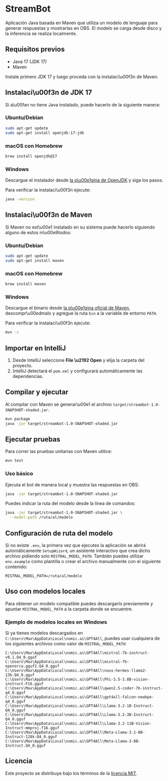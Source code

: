 # StreamBot

Aplicación Java basada en Maven que utiliza un modelo de lenguaje para generar respuestas y mostrarlas en OBS. El modelo se carga desde disco y la inferencia se realiza localmente.

## Requisitos previos

- Java 17 (JDK 17)
- Maven

Instale primero JDK 17 y luego proceda con la instalaci\u00f3n de Maven.

## Instalaci\u00f3n de JDK 17

Si a\u00fan no tiene Java instalado, puede hacerlo de la siguiente manera:

### Ubuntu/Debian

```bash
sudo apt-get update
sudo apt-get install openjdk-17-jdk
```

### macOS con Homebrew

```bash
brew install openjdk@17
```

### Windows

Descargue el instalador desde [la p\u00e1gina de OpenJDK](https://adoptium.net) y siga los pasos.

Para verificar la instalaci\u00f3n ejecute:

```bash
java -version
```

## Instalaci\u00f3n de Maven

Si Maven no est\u00e1 instalado en su sistema puede hacerlo siguiendo alguno de estos m\u00e9todos:

### Ubuntu/Debian

```bash
sudo apt-get update
sudo apt-get install maven
```

### macOS con Homebrew

```bash
brew install maven
```

### Windows

Descargue el binario desde [la p\u00e1gina oficial de Maven](https://maven.apache.org/download.cgi), descompr\u00edmalo y agregue la ruta `bin` a la variable de entorno `PATH`.

Para verificar la instalaci\u00f3n ejecute:

```bash
mvn -v
```

## Importar en IntelliJ
1. Desde IntelliJ seleccione **File \u2192 Open** y elija la carpeta del proyecto.
2. IntelliJ detectará el `pom.xml` y configurará automáticamente las dependencias.

## Compilar y ejecutar
Al compilar con Maven se generar\u00e1 el archivo `target/streambot-1.0-SNAPSHOT-shaded.jar`.
```bash
mvn package
java -jar target/streambot-1.0-SNAPSHOT-shaded.jar
```

## Ejecutar pruebas
Para correr las pruebas unitarias con Maven utilice:

```bash
mvn test
```

### Uso básico

Ejecuta el bot de manera local y muestra las respuestas en OBS:

```bash
java -jar target/streambot-1.0-SNAPSHOT-shaded.jar
```

Puedes indicar la ruta del modelo desde la línea de comandos:

```bash
java -jar target/streambot-1.0-SNAPSHOT-shaded.jar \
  --model-path /ruta/al/modelo
```


## Configuración de ruta del modelo
Si no existe `.env`, la primera vez que ejecutes la aplicación se abrirá automáticamente `SetupWizard`, un asistente interactivo que crea dicho archivo pidiendo solo `MISTRAL_MODEL_PATH`. También puedes utilizar `env.example` como plantilla o crear el archivo manualmente con el siguiente contenido:

```
MISTRAL_MODEL_PATH=/ruta/al/modelo
```


## Uso con modelos locales

Para obtener un modelo compatible puedes descargarlo previamente y apuntar
`MISTRAL_MODEL_PATH` a la carpeta donde se encuentre.

### Ejemplo de modelos locales en Windows
Si ya tienes modelos descargados en `C:\Users\Max\AppData\Local\nomic.ai\GPT4All`,
puedes usar cualquiera de los siguientes archivos como valor de
`MISTRAL_MODEL_PATH`:

```
C:\Users\Max\AppData\Local\nomic.ai\GPT4All\mistral-7b-instruct-v0.1.Q4_0.gguf
C:\Users\Max\AppData\Local\nomic.ai\GPT4All\mistral-7b-openorca.gguf2.Q4_0.gguf
C:\Users\Max\AppData\Local\nomic.ai\GPT4All\nous-hermes-llama2-13b.Q4_0.gguf
C:\Users\Max\AppData\Local\nomic.ai\GPT4All\Phi-3.5-3.8B-vision-instruct-F16.gguf
C:\Users\Max\AppData\Local\nomic.ai\GPT4All\qwen2.5-coder-7b-instruct-q4_0.gguf
C:\Users\Max\AppData\Local\nomic.ai\GPT4All\gpt4all-falcon-newbpe-q4_0.gguf
C:\Users\Max\AppData\Local\nomic.ai\GPT4All\Llama-3.2-1B-Instruct-Q4_0.gguf
C:\Users\Max\AppData\Local\nomic.ai\GPT4All\Llama-3.2-3B-Instruct-Q4_0.gguf
C:\Users\Max\AppData\Local\nomic.ai\GPT4All\Llama-3.2-11B-Vision-Instruct-mmproj.f16.gguf
C:\Users\Max\AppData\Local\nomic.ai\GPT4All\Meta-Llama-3.1-8B-Instruct-128k-Q4_0.gguf
C:\Users\Max\AppData\Local\nomic.ai\GPT4All\Meta-Llama-3-8B-Instruct.Q4_0.gguf
```

## Licencia
Este proyecto se distribuye bajo los términos de la [licencia MIT](LICENSE).

